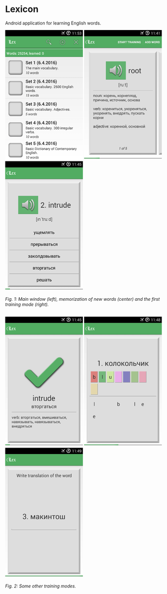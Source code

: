 # Lexicon

Android application for learning English words.

<p float="left">
  <img src="screenshots/screenshot1.png" width="250" />
  <img src="screenshots/screenshot2.png" width="250" />
  <img src="screenshots/screenshot3.png" width="250" />
</p>
<i>Fig. 1: Main window (left), memorization of new words (center) and the first training mode (right).</i>
<br><br>
<p float="left">
  <img src="screenshots/screenshot4.png" width="250" />
  <img src="screenshots/screenshot5.png" width="250" />
  <img src="screenshots/screenshot6.png" width="250" />
</p>
<i>Fig. 2: Some other training modes.</i>
